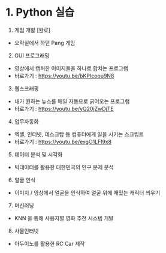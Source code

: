 # 1. Python 실습


1. 게임 개발 [완료]
 - 오락실에서 하던 Pang 게임
2. GUI 프로그래밍 
 - 영상에서 캡처한 이미지들을 하나로 합치는 프로그램
 - 바로가기 : https://youtu.be/bKPIcoou9N8
3. 웹스크래핑 
 - 내가 원하는 뉴스를 매일 자동으로 긁어오는 프로그램
 - 바로가기 : https://youtu.be/yQ20jZwDjTE
4. 업무자동화 
 - 엑셀, 인터넷, 데스크탑 등 컴퓨터에게 일을 시키는 스크립트
 - 바로가기 : https://youtu.be/exgO1LFl9x8
5. 데이터 분석 및 시각화
 - 빅데이터를 활용한 대한민국의 인구 문제 분석
6. 얼굴 인식
 - 이미지 / 영상에서 얼굴을 인식하여 얼굴 위에 재밌는 캐릭터 씌우기
7. 머신러닝
 - KNN 을 통해 사용자별 영화 추천 시스템 개발
8. 사물인터넷
 - 아두이노를 활용한 RC Car 제작
